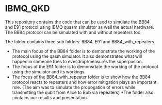 # IBMQ_QKD
This repository contains the code that can be used to simulate the BB84 and E91 protocol using IBMQ quasm simulator as well the actual hardware. 
The BB84 protocol can be simulated with and without repeaters too.

The folder contains three sub folders: BB84, E91 and BB84_with_repeaters.
* The main focus of the BB84 folder is to demonstrate the working of the protocol using the qasm simulator. It also demonstrates what will happen in someone tries to evesdrop/measures the superposion.
* The focus of the E91 folder is to demonsrtate the working of the protocol using the simulator and its workings.
* The focus of the BB84_with_repeater folder is to show how the BB84 protocol reacts to repeaters and how error mitigation plays an important role. 
(The aim was to simulate the propogation of errors while transmitting the qubit from Alice to Bob via repeaters)
*The folder also contains our results and presentation.
